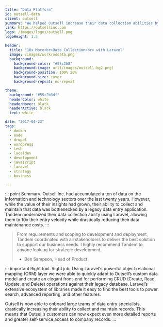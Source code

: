 ```yaml
---
title: "Data Platform"
id: outsell-data
client: outsell
summary: "We helped Outsell increase their data collection abilities by an order of magnitude with Laravel."
link: https://outsellinc.com
logo: /images/logos/outsell.png
logoHeight: 1.5

header:
  title: "10x More<br>Data Collection<br> with Laravel"
  image: /images/work/osdata.png
  background:
    background-color: "#55c2b8"
    background-image: url(/images/outsell-bg2.png)
    background-position: 100% 20%
    background-size: cover
    background-repeat: no-repeat

theme:
  background: "#55c2b8df"
  headerColor: white
  headerHover: black
  headerActive: black
  text: white

date: "2017-04-23"
tags:
  - docker
  - node
  - drupal
  - wordpress
  - tech
  - localdev
  - development
  - javascript
  - laravel
  - strategy
  - business

---
```


::: point Summary.
Outsell Inc. had accumulated a ton of data on the information and technology sectors over the last twenty years. However, while the value of their insights had grown, their ability to collect and maintain that data was bottlenecked by a legacy data entry application. Tandem modernized their data collection ability using Laravel, allowing them to 10x their entry velocity while drastically reducing their data maintenance costs.
:::

> From requirements and scoping to development and deployment, Tandem coordinated with all stakeholders to deliver the best solution to support our business needs. I highly recommend Tandem to anyone looking for strategic development.
> - Ben Sampson, Head of Product

::: important Right tool. Right job.
Using Laravel's powerful object relational mapping (ORM) layer we were able to quickly adapt to Outsell’s custom data model and create an elegant front-end for performing CRUD (Create, Read, Update, and Delete) operations against their legacy database. Laravel’s extensive ecosystem of libraries made it easy to find the best tools to power search, advanced reporting, and other features.

Outsell is now able to onboard large teams of data entry specialists, drastically increasing their ability to collect and maintain records. This means that Outsell’s customers can now expect even more detailed reports and greater self-service access to company records.
:::
